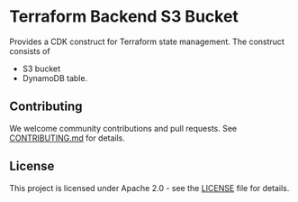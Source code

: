 # Terraform Backend S3 Bucket

Provides a CDK construct for Terraform state management. The construct consists
of

* S3 bucket
* DynamoDB table.

## Contributing

We welcome community contributions and pull requests. See [CONTRIBUTING.md](./CONTRIBUTING.md) for
details.

## License

This project is licensed under Apache 2.0 - see the [LICENSE](./LICENSE) file for details.
